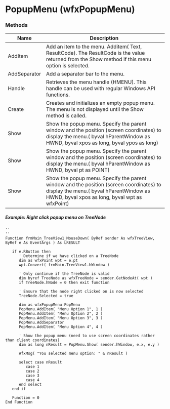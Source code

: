 # PopupMenu (wfxPopupMenu)

### Methods

| Name         | Description                                                  |
| ------------ | ------------------------------------------------------------ |
| AddItem      | Add an item to the menu. Additem( Text, ResultCode). The ResultCode is the value returned from the Show method if this menu option is selected. |
| AddSeparator | Add a separator bar to the menu.                             |
| Handle       | Retrieves the menu handle (HMENU). This handle can be used with regular Windows API functions. |
| Create       | Creates and initializes an empty popup menu. The menu is not displayed until the Show method is called. |
| Show         | Show the popup menu. Specify the parent window and the position (screen coordinates) to display the menu.( byval hParentWindow as HWND, byval xpos as long, byval ypos as long) |
| Show         | Show the popup menu. Specify the parent window and the position (screen coordinates) to display the menu.( byval hParentWindow as HWND, byval pt as POINT) |
| Show         | Show the popup menu. Specify the parent window and the position (screen coordinates) to display the menu.( byval hParentWindow as HWND, byval xpos as long, byval wpt as wfxPoint) |


##### Example: Right click popup menu on TreeNode
```
''
''
Function frmMain_TreeView1_MouseDown( ByRef sender As wfxTreeView, ByRef e As EventArgs ) As LRESULT
   
   if e.RButton then
      ' Determine if we have clicked on a TreeNode
      dim as wfxPoint wpt = e.pt
      wpt.Convert( frmMain.TreeView1.hWindow )
     
      ' Only continue if the TreeNode is valid
      dim byref TreeNode as wfxTreeNode = sender.GetNodeAt( wpt )
      if TreeNode.hNode = 0 then exit function
     
      ' Ensure that the node right clicked on is now selected
      TreeNode.Selected = true
     
      dim as wfxPopupMenu PopMenu
      PopMenu.AddItem( "Menu Option 1", 1 )
      PopMenu.AddItem( "Menu Option 2", 2 )
      PopMenu.AddItem( "Menu Option 3", 3 )
      PopMenu.AddSeparator
      PopMenu.AddItem( "Menu Option 4", 4 )
     
      ' Show the popup menu (need to use screen coordinates rather than client coordinates)
      dim as long nResult = PopMenu.Show( sender.hWindow, e.x, e.y )
     
      AfxMsg( "You selected menu option: " & nResult )
     
      select case nResult
         case 1
         case 2
         case 3
         case 4   
      end select
   end if
   
   Function = 0
End Function

```
